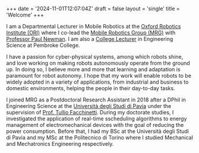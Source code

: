 +++
date = '2024-11-01T12:07:04Z'
draft = false
layout = 'single'
title = 'Welcome'
+++

I am a Departmental Lecturer in Mobile Robotics at the [Oxford Robotics Institute (ORI)](https://ori.ox.ac.uk/) where I co-lead the [Mobile Robotics Group (MRG)](https://ori.ox.ac.uk/labs/mobile-robotics-group/) with [Professor Paul Newman](https://ori.ox.ac.uk/people/paul-newman/).
I am also a [College Lecturer](https://www.pmb.ox.ac.uk/person/dr-daniele-de-martini) in Engineering Science at Pembroke College.

I have a passion for cyber-physical systems, among which robots shine, and love working on making robots autonomously operate from the ground up.
In doing so, I believe more and more that learning and adaptation is paramount for robot autonomy.
I hope that my work will enable robots to be widely adopted in a variety of applications, from industrial and business to domestic environments, helping the people in their day-to-day tasks.

I joined MRG as a Postdoctoral Research Assistant in 2018 after a DPhil in Engineering Science at the [Università degli Studi di Pavia](http://www-3.unipv.it/ingserv/en/index.php) under the supervision of [Prof. Tullio Facchinetti](https://robot.unipv.it/toolleeo/).
During my doctorate studies, I investigated the application of real-time sscheduling algorithms to energy management of electromechanical devices with the goal of reducing the power consumption.
Before that, I had my BSc at the Università degli Studi di Pavia and my MSc at the Politecnico di Torino where I studied Mechanical and Mechatronics Engineering respectively.
